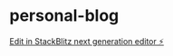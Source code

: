 # personal-blog

[Edit in StackBlitz next generation editor ⚡️](https://stackblitz.com/~/github.com/LucachuTW/personal-blog)
